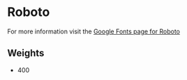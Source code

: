 # Roboto

For more information visit the [Google Fonts page for Roboto](https://fonts.google.com/specimen/Roboto)

## Weights

- 400
